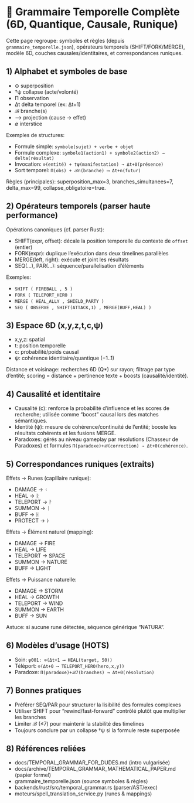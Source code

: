 # 🔮 Grammaire Temporelle Complète (6D, Quantique, Causale, Runique)

Cette page regroupe: symboles et règles (depuis `grammaire_temporelle.json`), opérateurs temporels (SHIFT/FORK/MERGE), modèle 6D, couches causales/identitaires, et correspondances runiques.

## 1) Alphabet et symboles de base

- ⊙ superposition
- †ψ collapse (acte/volonté)
- Π observation
- Δt delta temporel (ex: Δt+1)
- ℬ branche(s)
- ⟶ projection (cause → effet)
- ∅ interstice

Exemples de structures:
- Formule simple: `symbole(sujet) + verbe + objet`
- Formule complexe: `symbole1(action1) + symbole2(action2) → delta(résultat)`
- Invocation: `⊙(entité) + †ψ(manifestation) → Δt+0(présence)`
- Sort temporel: `Π(obs) + ℬn(branche) ⟶ Δt+n(futur)`

Règles (principales): superposition_max=3, branches_simultanees=7, delta_max=99, collapse_obligatoire=true.

## 2) Opérateurs temporels (parser haute performance)

Opérations canoniques (cf. parser Rust):
- SHIFT(expr, offset): décale la position temporelle du contexte de `offset` (entier)
- FORK(expr): duplique l’exécution dans deux timelines parallèles
- MERGE(left, right): exécute et joint les résultats
- SEQ(...), PAR(...): séquence/parallelisation d’éléments

Exemples:
- `SHIFT ( FIREBALL , 5 )`
- `FORK ( TELEPORT_HERO )`
- `MERGE ( HEAL_ALLY , SHIELD_PARTY )`
- `SEQ ( OBSERVE , SHIFT(ATTACK,1) , MERGE(BUFF,HEAL) )`

## 3) Espace 6D (x,y,z,t,c,ψ)

- x,y,z: spatial
- t: position temporelle
- c: probabilité/poids causal
- ψ: cohérence identitaire/quantique (−1..1)

Distance et voisinage: recherches 6D (Q*) sur rayon; filtrage par type d’entité; scoring = distance + pertinence texte + boosts (causalité/identité).

## 4) Causalité et identitaire

- Causalité (c): renforce la probabilité d’influence et les scores de recherche; utilisée comme “boost” causal lors des matches sémantiques.
- Identité (ψ): mesure de cohérence/continuité de l’entité; booste les résultats cohérents et les fusions MERGE.
- Paradoxes: gérés au niveau gameplay par résolutions (Chasseur de Paradoxes) et formules `Π(paradoxe)+ℬ(correction) → Δt+0(cohérence)`.

## 5) Correspondances runiques (extraits)

Effets → Runes (capillaire runique):
- DAMAGE → ᚲ
- HEAL → ᚱ
- TELEPORT → ᚹ
- SUMMON → ᛁ
- BUFF → ᚺ
- PROTECT → ᚦ

Effets → Élément naturel (mapping):
- DAMAGE → FIRE
- HEAL → LIFE
- TELEPORT → SPACE
- SUMMON → NATURE
- BUFF → LIGHT

Effets → Puissance naturelle:
- DAMAGE → STORM
- HEAL → GROWTH
- TELEPORT → WIND
- SUMMON → EARTH
- BUFF → SUN

Astuce: si aucune rune détectée, séquence générique “NATURA”.

## 6) Modèles d’usage (HOTS)

- Soin: `ψ001: ⊙(Δt+1 ⟶ HEAL(target, 50))`
- Téléport: `⊙(Δt+0 ⟶ TELEPORT_HERO(hero,x,y))`
- Paradoxe: `Π(paradoxe)+ℬ7(branches) → Δt+0(résolution)`

## 7) Bonnes pratiques

- Préférer SEQ/PAR pour structurer la lisibilité des formules complexes
- Utiliser SHIFT pour “rewind/fast-forward” contrôlé plutôt que multiplier les branches
- Limiter ℬ (≤7) pour maintenir la stabilité des timelines
- Toujours conclure par un collapse †ψ si la formule reste superposée

## 8) Références reliées

- docs/TEMPORAL_GRAMMAR_FOR_DUDES.md (intro vulgarisée)
- docs/archive/TEMPORAL_GRAMMAR_MATHEMATICAL_PAPER.md (papier formel)
- grammaire_temporelle.json (source symboles & règles)
- backends/rust/src/temporal_grammar.rs (parser/AST/exec)
- moteurs/spell_translation_service.py (runes & mappings)